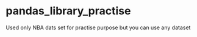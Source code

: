 # pandas_library_practise


Used only NBA dats set for practise purpose but you can use any dataset
